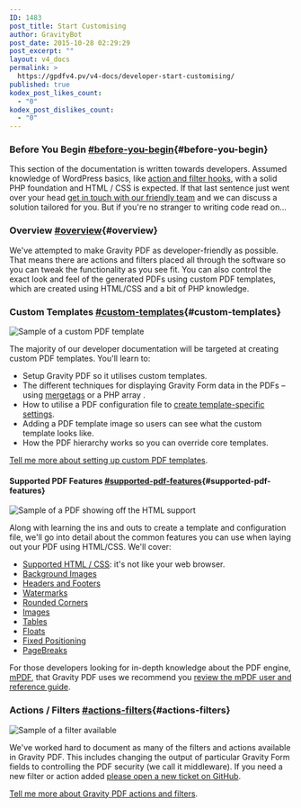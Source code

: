 ```yaml
---
ID: 1483
post_title: Start Customising
author: GravityBot
post_date: 2015-10-28 02:29:29
post_excerpt: ""
layout: v4_docs
permalink: >
  https://gpdfv4.pv/v4-docs/developer-start-customising/
published: true
kodex_post_likes_count:
  - "0"
kodex_post_dislikes_count:
  - "0"
---
```

### Before You Begin [#before-you-begin](#before-you-begin){#before-you-begin}

This section of the documentation is written towards developers. Assumed knowledge of WordPress basics, like [action and filter hooks](https://codex.wordpress.org/Plugin_API), with a solid PHP foundation and HTML / CSS is expected. If that last sentence just went over your head [get in touch with our friendly team](#) and we can discuss a solution tailored for you. But if you're no stranger to writing code read on...

### Overview [#overview](#overview){#overview}

We've attempted to make Gravity PDF as developer-friendly as possible. That means there are actions and filters placed all through the software so you can tweak the functionality as you see fit. You can also control the exact look and feel of the generated PDFs using custom PDF templates, which are created using HTML/CSS and a bit of PHP knowledge. 

### Custom Templates [#custom-templates](#custom-templates){#custom-templates}

![Sample of a custom PDF template](https://gpdfv4.pv/app/uploads/2015/11/pdf-template-code-sample.png)

The majority of our developer documentation will be targeted at creating custom PDF templates. You'll learn to:

* Setup Gravity PDF so it utilises custom templates.
* The different techniques for displaying Gravity Form data in the PDFs – using [mergetags](https://www.gravityhelp.com/documentation/article/merge-tags/) or a PHP array .
* How to utilise a PDF configuration file to [create template-specific settings](https://gpdfv4.pv/v4-docs/user-setup-pdf/#template-tab).
* Adding a PDF template image so users can see what the custom template looks like. 
* How the PDF hierarchy works so you can override core templates.

[Tell me more about setting up custom PDF templates](https://gpdfv4.pv/v4-docs/developer-first-custom-pdf/).

#### Supported PDF Features [#supported-pdf-features](#supported-pdf-features){#supported-pdf-features}

![Sample of a PDF showing off the HTML support](https://gpdfv4.pv/app/uploads/2015/11/pdf-features.png)

Along with learning the ins and outs to create a template and configuration file, we'll go into detail about the common features you can use when laying out your PDF using HTML/CSS. We'll cover:

* [Supported HTML / CSS](https://gpdfv4.pv/v4-docs/supported-html-and-css/): it's not like your web browser.
* [Background Images](#)
* [Headers and Footers](#)
* [Watermarks](#)
* [Rounded Corners](#)
* [Images](#)
* [Tables](#)
* [Floats](#)
* [Fixed Positioning](#)
* [PageBreaks](#)

For those developers looking for in-depth knowledge about the PDF engine, [mPDF](http://mpdf1.com/), that Gravity PDF uses we recommend you [review the mPDF user and reference guide](http://mpdf1.com/manual/index.php).

### Actions / Filters [#actions-filters](#actions-filters){#actions-filters}

![Sample of a filter available](https://gpdfv4.pv/app/uploads/2015/11/filters.png)

We've worked hard to document as many of the filters and actions available in Gravity PDF. This includes changing the output of particular Gravity Form fields to controlling the PDF security (we call it middleware). If you need a new filter or action added [please open a new ticket on GitHub](https://github.com/GravityPDF/gravity-forms-pdf-extended/issues).

[Tell me more about Gravity PDF actions and filters](#).